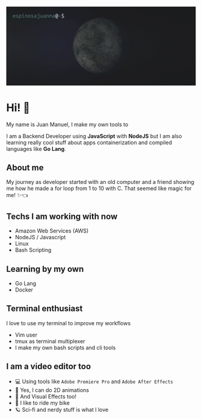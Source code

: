 ![](./assets/espinosajuanma-terminal.gif?raw=true)

# Hi! 👋

My name is Juan Manuel, I make my own tools to

I am a Backend Developer using **JavaScript** with **NodeJS** but I am
also learning really cool stuff about apps containerization and
compiled languages like **Go Lang**.

## About me

My journey as developer started with an old computer and a friend
showing me how he made a for loop from 1 to 10 with C. That seemed like
magic for me! ✨👈

## Techs I am working with now

- Amazon Web Services (AWS)
- NodeJS / Javascript
- Linux
- Bash Scripting

## Learning by my own

- Go Lang
- Docker

## Terminal enthusiast

I love to use my terminal to improve my workflows

- Vim user
- tmux as terminal multiplexer
- I make my own bash scripts and cli tools

## I am a video editor too

- 💻 Using tools like `Adobe Premiere Pro` and `Adobe After Effects`
- 🏃 Yes, I can do 2D animations
- 🧨 And Visual Effects too!
- 🚴 I like to ride my bike 
- 🪐 Sci-fi and nerdy stuff is what I love


